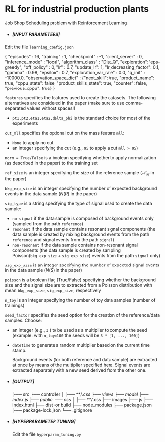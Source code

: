 # RL for industrial production plants

Job Shop Scheduling problem with Reinforcement Learning

- ##### [INPUT PARAMETERS]

Edit the file `learning_config.json`

{
  "episodes" : 16,
  "training" : 1,
  "checkpoint" : -1,
  "client_server" : 0, 
  "inference_mode" : "local",
  "algorithm_class" : "Dist_Q",
  "exploration":"eps-greedy",
  "off_policy" : 0,
  "lr" : 0.7,
  "update_lr": 1,
  "lr_decreasing_factor": 0.1,
  "gamma" : 0.98, 
  "epsilon" : 0.7,
  "exploration_var_rate" : 0.0,
  "q_init" : -10000.0,
  "observation_space_dict" : {"next_skill": true,
                               "product_name": true,
                               "cppu_state": false,
                               "product_skills_state": true,
                               "counter": false,
                               "previous_cppu": true}
}

`features` specifies the features used to create the datasets. The following alternatives are considered in the paper (make sure to use comma-separated values without spaces!)

- `pt1,pt2,eta1,eta2,delta_phi` is the standard choice for most of the experiments

`cut_mll` specifies the optional cut on the mass feature `mll`:

- `None` to apply no cut
- an integer specifying the cut (e.g., `95` to apply a cut `mll > 95`) 

`norm = True/False` is a boolean specifying whether to apply normalization (as described in the paper) to the training set

`ref_size` is an integer specifying the size of the reference sample ($\mathcal{N_R}$ in the paper)

`bkg_exp_size` is an integer specifying the number of expected background events in the data sample ($N(R)$ in the paper)

`sig_type` is a string specifying the type of signal used to create the data sample:

- `no-signal` if the data sample is composed of background events only (sampled from the path `reference`)
- `resonant` if the data sample contains resonant signal components (the data sample is created by mixing background events from the path `reference` and signal events from the path `signal`)
- `non-resonant` if the data sample contains non-resonant signal components (the data sample is created by sampling Poisson(`bkg_exp_size` + `sig_exp_size`) events from the path `signal` only)

`sig_exp_size` is an integer specifying the number of expected signal events in the data sample ($N(S)$ in the paper)

`poisson` is a boolean flag (True/False) specifying whether the background size and the signal size are to extracted from a Poisson distribution with mean `bkg_exp_size`, `sig_exp_size`, respectively

`n_toy` is an integer specifying the number of toy data samples (number of trainings)

`seed_factor` specifies the seed option for the creation of the reference/data samples. Choose:

- an integer (e.g., `3` ) to be used as a multiplier to compute the seed (example: with `n_toy=100` the seeds will be `3 * [1, ..., 100]`)

- `datetime` to generate a random multiplier based on the current time stamp.

  Background events (for both reference and data sample) are extracted at once by means of the multiplier specified here. Signal events are extracted separately with a new seed derived from the other one.

- ##### [OUTPUT]

  ├── src
    ├── controller
    │   ├── **/*.css
    ├── views
    ├── model
    ├── index.js
├── public
    ├── css
    │   ├── **/*.css
    ├── images
    ├── js
    ├── index.html
├── dist (or build
├── node_modules
├── package.json
├── package-lock.json 
└── .gitignore

- ##### [HYPERPARAMETER TUNING]

  Edit the file `hyperparam_tuning.py`
  
